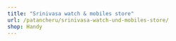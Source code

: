 ```yaml
---
title: "Srinivasa watch & mobiles store"
url: /patancheru/srinivasa-watch-und-mobiles-store/
shop: Handy
---
```


